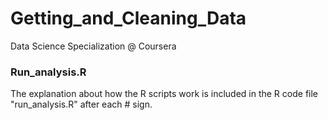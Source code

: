 # Getting_and_Cleaning_Data
Data Science Specialization @ Coursera

### Run_analysis.R
The explanation about how the R scripts work is included in the R code file "run_analysis.R" after each # sign.

